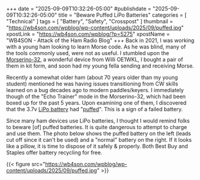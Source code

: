 +++
date = "2025-09-09T10:32:26-05:00"
#publishdate = "2025-09-09T10:32:26-05:00"
title = "Beware Puffed LiPo Batteries"
categories = [ "Technical" ]
tags = [ "Battery", "Safety", "Crosspost" ]
thumbnail = "https://wb4son.com/wpblog/wp-content/uploads/2025/09/puffed.jpg"
xpostLink = "https://wb4son.com/wpblog/?p=5275"
xpostName = "WB4SON - Attack of the Ham Radio Blog"
+++
Back in 2021, I was working with a young ham looking to learn Morse
code. As he was blind, many of the tools commonly used, were not as
useful. I stumbled upon the [Morserino-32], a wonderful device from
Willi OE1WKL, I bought a pair of them in kit form, and soon had my young
fella sending and receiving Morse.
<!--more-->

Recently a somewhat older ham (about 70 years older than my young
student) mentioned he was having issues transitioning from CW skills
learned on a bug decades ago to modern paddles/keyers. I immediately
though of the "Echo Trainer" mode in the Morserino-32, which had
been boxed up for the past 5 years. Upon examining one of them, I
discovered that the 3.7v [LiPo battery] had "[puffed]". This is a sign
of a failed battery.

Since many ham devices use LiPo batteries, I thought I would remind
folks to beware [of] puffed batteries. It is quite dangerous to attempt to
charge and use them. The photo below shows the puffed battery on the
left (leads cut off since it can't be used) and a "normal" battery
on the right. If it looks like a pillow, it is time to dispose of it
safely & properly. Both Best Buy and Staples offer battery recycling for
free.

{{< figure src="https://wb4son.com/wpblog/wp-content/uploads/2025/09/puffed.jpg" >}}

[Morserino-32]: http://www.morserino.info/
[LiPo battery]: https://en.wikipedia.org/wiki/Lithium_polymer_battery
[puffed]: https://thebatterytips.com/battery-specifications/can-you-fix-a-puffed-up-lipo-battery/
